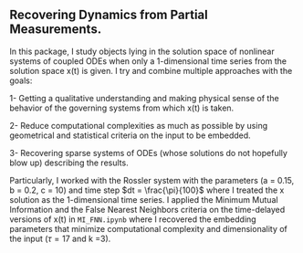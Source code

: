 ## Recovering Dynamics from Partial Measurements.

In this package, I study objects lying in the solution space of nonlinear systems of coupled ODEs when only a 1-dimensional time series from the solution space x(t) is given.
I try and combine multiple approaches with the goals:

1- Getting a qualitative understanding and making physical sense of the behavior of the governing systems from which x(t) is taken.

2- Reduce computational complexities as much as possible by using geometrical and statistical criteria on the input to be embedded.

3- Recovering sparse systems of ODEs (whose solutions do not hopefully blow up) describing the results.



Particularly, I worked with the Rossler system with the parameters (a = 0.15, b = 0.2, c = 10) and time step $dt = \frac{\pi}{100}$ where I treated the x solution as the 1-dimensional time series.
I applied the Minimum Mutual Information and the False Nearest Neighbors criteria on the time-delayed versions of x(t) in `MI_FNN.ipynb` where I recovered the embedding parameters that minimize computational complexity and dimensionality of the input ($\tau = 17$ and k =3).
